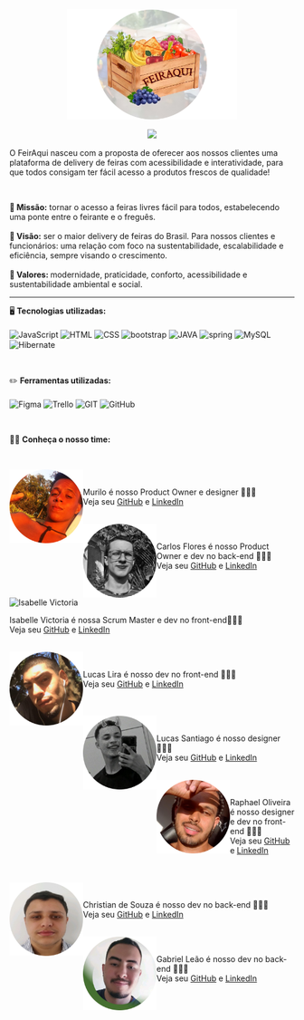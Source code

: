 <div align="center">
<img style="width: 300px;" src="Logo Feiraqui.png"/>
</div>
<p align="center"> 
    <img src="https://readme-typing-svg.herokuapp.com?font=Poppins&size=24&color=FF8827&center=true&vCenter=true&lines=Feira+lá+,+Feira+ali+,+FeirAqui;Feira+onde+você+estiver!"(https://git.io/typing-svg>
 </p>
 <p>
 O FeirAqui nasceu com a proposta de oferecer aos nossos clientes uma plataforma de delivery de feiras com acessibilidade e interatividade, para que todos consigam ter fácil acesso a produtos frescos de qualidade!
</p>

<br>


<p><b>🍉 Missão:</b> tornar o acesso a feiras livres fácil para
todos, estabelecendo uma ponte entre o feirante e o freguês.
<br> <br>
<b>🍍 Visão:</b> ser o maior delivery de feiras do Brasil. Para nossos
clientes e funcionários: uma relação com foco na sustentabilidade, escalabilidade e eficiência,
sempre visando o crescimento.
<br> <br>
<b>🍒 Valores: </b>  modernidade, praticidade, conforto, acessibilidade e
sustentabilidade ambiental e social.
</p>

<hr>

🖥️ **Tecnologias utilizadas:**<br><br>
<img align="center" src="https://img.shields.io/badge/JavaScript-F7DF1E?style=for-the-badge&logo=javascript&logoColor=black" alt="JavaScript" title="JavaScript">
<img align="center" src="https://img.shields.io/badge/HTML5-E34F26?style=for-the-badge&logo=html5&logoColor=white" alt="HTML" title="HTML">
<img align="center" src="https://img.shields.io/badge/CSS3-1572B6?style=for-the-badge&logo=css3&logoColor=white" alt="CSS" title="CSS">
<img align="center" src="https://img.shields.io/badge/Bootstrap-563D7C?style=for-the-badge&logo=bootstrap&logoColor=white" alt="bootstrap">
<img align="center" src="https://img.shields.io/badge/Java-ED8B00?style=for-the-badge&logo=java&logoColor=white" alt="JAVA">
<img align="center" src="https://img.shields.io/badge/Spring-6DB33F?style=for-the-badge&logo=spring&logoColor=white" alt="spring">
<img align="center" src="https://img.shields.io/badge/MySQL-005C84?style=for-the-badge&logo=mysql&logoColor=white" alt="MySQL">
<img align="center" src="https://img.shields.io/badge/Hibernate-59666C?style=for-the-badge&logo=Hibernate&logoColor=white" alt="Hibernate">
</div>
<br>

✏️ **Ferramentas utilizadas:**<br><br>
<img align="center" src="https://img.shields.io/badge/Figma-EA4C89?style=for-the-badge&logo=figma&logoColor=white" alt="Figma" title="Figma">
<img align="center" src="https://img.shields.io/badge/Trello-0052CC?style=for-the-badge&logo=trello&logoColor=white" alt="Trello" title="Trello">
<img align="center" src="https://img.shields.io/badge/GIT-E44C30?style=for-the-badge&logo=git&logoColor=white" alt="GIT" title="GIT">
<img align="center" src="https://img.shields.io/badge/GitHub-A81D33?style=for-the-badge&logo=github&logoColor=white" alt="GitHub" title="GitHub">

<br>


👋🏻 **Conheça o nosso time:**

<br>

<img align="left" src="Rectangle 164.png" width="130"><br>

Murilo é nosso Product Owner e designer 👨🏻‍💻
<br>
Veja seu [GitHub](https://github.com/MuriloSilvs) e [LinkedIn](https://www.linkedin.com/in/murilo-silva-a42873232/)

<br>
<img align="left" src="Rectangle 160.png" width="130"><br>

Carlos Flores é nosso Product Owner e dev no back-end 👩🏻‍💻
<br>
Veja seu [GitHub](https://github.com/Flores-Carlos) e [LinkedIn](https://www.linkedin.com/in/carlos-gabriel-f3/)

<br><br>
<img align="left" src="https://user-images.githubusercontent.com/69727594/147781528-3f76817d-3e87-433f-ad6e-ede9b2b32878.png" alt="Isabelle Victoria" title="Isabelle Victoria" width="130"><br>

Isabelle Victoria é nossa Scrum Master e dev no front-end👩🏻‍🎨
<br>
Veja seu [GitHub](https://github.com/Isabvictoriaps) e [LinkedIn](https://www.linkedin.com/in/isabellevictoria)

<br>
<img align="left" src="Rectangle 166.png" width="130"><br>

Lucas Lira é nosso dev no front-end 👨🏻‍💻
<br>
Veja seu [GitHub](https://github.com/Tutinhas) e [LinkedIn](https://www.linkedin.com/in/lucas-lira-86869b1b0/)

<br><br>
<img align="left" src="Rectangle 169.png" width="130"><br>

Lucas Santiago é nosso designer 👩🏻‍🎨
<br>
Veja seu [GitHub](https://github.com/manosanti) e [LinkedIn](https://www.linkedin.com/in/lucassantiagoconceicao/)

<br>
<img align="left" src="Rectangle 175.png" width="130"><br>

Raphael Oliveira é nosso designer e dev no front-end 👩🏻‍🎨
<br>
Veja seu [GitHub](https://github.com/Kapphael) e [LinkedIn](https://www.linkedin.com/in/kapphael/)

<br><br>
<img align="left" src="chris.png" width="130"><br>

Christian de Souza é nosso dev no back-end 👩🏻‍💻
<br>
Veja seu [GitHub]() e [LinkedIn]()

<br>
<img align="left" src="leao.png" width="130"><br>

Gabriel Leão é nosso dev no back-end 👩🏻‍💻
<br>
Veja seu [GitHub]() e [LinkedIn]()

<br><br><br>

